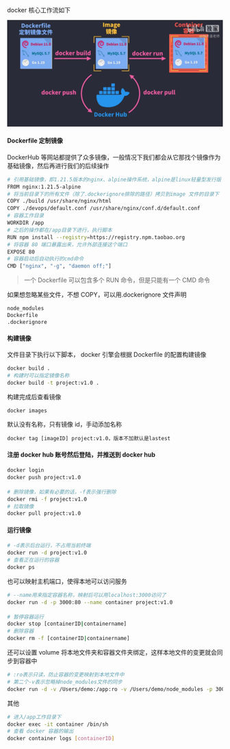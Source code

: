 docker 核心工作流如下

![](../../assets/docker.jpeg)

#### Dockerfile 定制镜像

DockerHub 等网站都提供了众多镜像，一般情况下我们都会从它那找个镜像作为基础镜像，然后再进行我们的后续操作

```bash
# 引用基础镜像，即1.21.5版本的nginx、alpine操作系统，alpine是linux轻量型发行版
FROM nginx:1.21.5-alpine
# 将当前目录下的所有文件（除了.dockerignore排除的路径）拷贝到image 文件的目录下
COPY ./build /usr/share/nginx/html
COPY ./devops/default.conf /usr/share/nginx/conf.d/default.conf
# 容器工作目录
WORKDIR /app
# 之后的操作都在/app目录下进行，执行脚本
RUN npm install --registry=https://registry.npm.taobao.org
# 将容器 80 端口暴露出来，允许外部连接这个端口
EXPOSE 80
# 容器启动后自动执行的cmd命令
CMD ["nginx", "-g", "daemon off;"]
```

> 一个 Dockerfile 可以包含多个 RUN 命令，但是只能有一个 CMD 命令

如果想忽略某些文件，不想 COPY，可以用.dockerignore 文件声明

```
node_modules
Dockerfile
.dockerignore
```

#### 构建镜像

文件目录下执行以下脚本， docker 引擎会根据 Dockerfile 的配置构建镜像

```bash
docker build .
# 构建时可以指定镜像名称
docker build -t project:v1.0 .
```

构建完成后查看镜像

```
docker images
```

默认没有名称，只有镜像 id，手动添加名称

```
docker tag [imageID] project:v1.0，版本不加默认是lastest
```

#### 注册 docker hub 账号然后登陆，并推送到 docker hub

```bash
docker login
docker push project:v1.0

# 删除镜像，如果有必要的话，-f表示强行删除
docker rmi -f project:v1.0
# 拉取镜像
docker pull project:v1.0
```

#### 运行镜像

```bash
# -d表示后台运行，不占用当前终端
docker run -d project:v1.0
# 查看正在运行的容器
docker ps
```

也可以映射主机端口，使得本地可以访问服务

```bash
# --name用来指定容器名称，映射后可以用localhost:3000访问了
docker run -d -p 3000:80 --name container project:v1.0

# 暂停容器运行
docker stop [containerID|containername]
# 删除容器
docker rm -f [containerID|containername]
```

还可以设置 volume 将本地文件夹和容器文件夹绑定，这样本地文件的变更就会同步到容器中

```bash
# :ro表示只读，防止容器的变更映射到本地文件中
# 第二个-v表示忽略掉node_modules文件的同步
docker run -d -v /Users/demo:/app:ro -v /Users/demo/node_modules -p 3000:80 --name container project:v1.0
```

其他

```bash
# 进入/app工作目录下
docker exec -it container /bin/sh
# 查看 docker 容器的输出
docker container logs [containerID]
```
